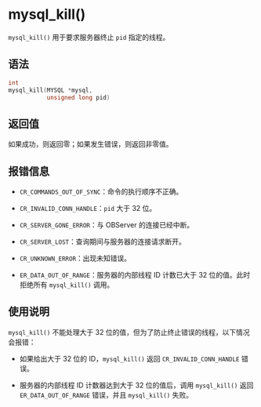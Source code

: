 mysql_kill() 
=================================

`mysql_kill()` 用于要求服务器终止 `pid` 指定的线程。

语法 
-----------------------

```c
int
mysql_kill(MYSQL *mysql,
           unsigned long pid)
```



返回值 
------------------------

如果成功，则返回零；如果发生错误，则返回非零值。

报错信息 
-------------------------

* `CR_COMMANDS_OUT_OF_SYNC`：命令的执行顺序不正确。

  

* `CR_INVALID_CONN_HANDLE`：`pid` 大于 32 位。

  

* `CR_SERVER_GONE_ERROR`：与 OBServer 的连接已经中断。

  

* `CR_SERVER_LOST`：查询期间与服务器的连接请求断开。

  

* `CR_UNKNOWN_ERROR`：出现未知错误。

  

* `ER_DATA_OUT_OF_RANGE`：服务器的内部线程 ID 计数已大于 32 位的值。此时拒绝所有 `mysql_kill()` 调用。

  




使用说明 
-------------------------

`mysql_kill()` 不能处理大于 32 位的值，但为了防止终止错误的线程，以下情况会报错：

* 如果给出大于 32 位的 ID，`mysql_kill()` 返回 `CR_INVALID_CONN_HANDLE` 错误。

  

* 服务器的内部线程 ID 计数器达到大于 32 位的值后，调用 `mysql_kill()` 返回 `ER_DATA_OUT_OF_RANGE` 错误，并且 `mysql_kill()` 失败。

  




